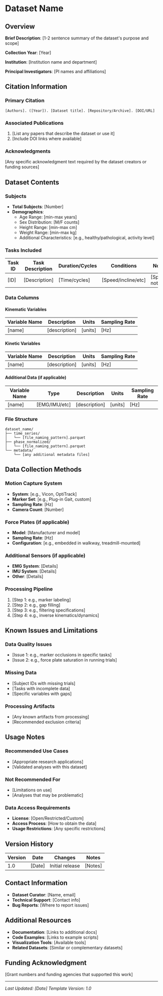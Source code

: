 # Dataset Name

## Overview
**Brief Description**: [1-2 sentence summary of the dataset's purpose and scope]

**Collection Year**: [Year]

**Institution**: [Institution name and department]

**Principal Investigators**: [PI names and affiliations]

## Citation Information

### Primary Citation
```
[Authors]. ([Year]). [Dataset title]. [Repository/Archive]. [DOI/URL]
```

### Associated Publications
1. [List any papers that describe the dataset or use it]
2. [Include DOI links where available]

### Acknowledgments
[Any specific acknowledgment text required by the dataset creators or funding sources]

## Dataset Contents

### Subjects
- **Total Subjects**: [Number]
- **Demographics**:
  - Age Range: [min-max years]
  - Sex Distribution: [M/F counts]
  - Height Range: [min-max cm]
  - Weight Range: [min-max kg]
  - Additional Characteristics: [e.g., healthy/pathological, activity level]

### Tasks Included
| Task ID | Task Description | Duration/Cycles | Conditions | Notes |
|---------|------------------|-----------------|------------|-------|
| [ID] | [Description] | [Time/cycles] | [Speed/incline/etc] | [Special notes] |

### Data Columns

#### Kinematic Variables
| Variable Name | Description | Units | Sampling Rate |
|--------------|-------------|-------|---------------|
| [name] | [description] | [units] | [Hz] |

#### Kinetic Variables
| Variable Name | Description | Units | Sampling Rate |
|--------------|-------------|-------|---------------|
| [name] | [description] | [units] | [Hz] |

#### Additional Data (if applicable)
| Variable Name | Type | Description | Units | Sampling Rate |
|--------------|------|-------------|-------|---------------|
| [name] | [EMG/IMU/etc] | [description] | [units] | [Hz] |

### File Structure
```
dataset_name/
├── time_series/
│   └── [file_naming_pattern].parquet
├── phase_normalized/
│   └── [file_naming_pattern].parquet
└── metadata/
    └── [any additional metadata files]
```

## Data Collection Methods

### Motion Capture System
- **System**: [e.g., Vicon, OptiTrack]
- **Marker Set**: [e.g., Plug-in Gait, custom]
- **Sampling Rate**: [Hz]
- **Camera Count**: [Number]

### Force Plates (if applicable)
- **Model**: [Manufacturer and model]
- **Sampling Rate**: [Hz]
- **Configuration**: [e.g., embedded in walkway, treadmill-mounted]

### Additional Sensors (if applicable)
- **EMG System**: [Details]
- **IMU System**: [Details]
- **Other**: [Details]

### Processing Pipeline
1. [Step 1: e.g., marker labeling]
2. [Step 2: e.g., gap filling]
3. [Step 3: e.g., filtering specifications]
4. [Step 4: e.g., inverse kinematics/dynamics]

## Known Issues and Limitations

### Data Quality Issues
- [Issue 1: e.g., marker occlusions in specific tasks]
- [Issue 2: e.g., force plate saturation in running trials]

### Missing Data
- [Subject IDs with missing trials]
- [Tasks with incomplete data]
- [Specific variables with gaps]

### Processing Artifacts
- [Any known artifacts from processing]
- [Recommended exclusion criteria]

## Usage Notes

### Recommended Use Cases
- [Appropriate research applications]
- [Validated analyses with this dataset]

### Not Recommended For
- [Limitations on use]
- [Analyses that may be problematic]

### Data Access Requirements
- **License**: [Open/Restricted/Custom]
- **Access Process**: [How to obtain the data]
- **Usage Restrictions**: [Any specific restrictions]

## Version History
| Version | Date | Changes | Notes |
|---------|------|---------|-------|
| 1.0 | [Date] | Initial release | [Notes] |

## Contact Information
- **Dataset Curator**: [Name, email]
- **Technical Support**: [Contact info]
- **Bug Reports**: [Where to report issues]

## Additional Resources
- **Documentation**: [Links to additional docs]
- **Code Examples**: [Links to example scripts]
- **Visualization Tools**: [Available tools]
- **Related Datasets**: [Similar or complementary datasets]

## Funding Acknowledgment
[Grant numbers and funding agencies that supported this work]

---
*Last Updated: [Date]*
*Template Version: 1.0*